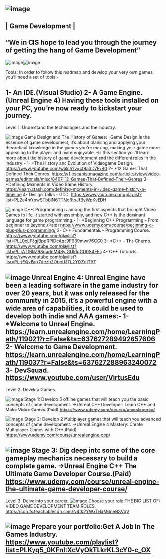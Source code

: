 ![image](https://user-images.githubusercontent.com/55784906/127044306-aaac9d5e-e618-4a16-b46c-290b2ed330b0.png)
 ------------------
| Game Development |
 ------------------
“We in CIS hope to lead you through the journey of getting the hang of Game Development”
----------------------------------------------------------------------------------------
![image](https://user-images.githubusercontent.com/55784906/127044901-ea6405b1-fbab-49ed-90db-67f99f9cc5f0.png)![image](https://user-images.githubusercontent.com/55784906/127044984-97e1d8a7-5730-4599-a85b-31ce5cca2a1d.png)

Tools:
In order to follow this roadmap and develop your very own games, you’ll need a set of tools:-

1- An IDE.(Visual Studio)
2- A Game Engine.(Unreal Engine 4)
Having these tools installed on your PC, you’re now ready to kickstart your journey.
----------------------------------------------------------------------------------------
Level 1: Understand the technologies and the industry.

![image](https://user-images.githubusercontent.com/55784906/127045188-301da263-e71e-418d-992c-64d2413cd4d1.png)
  Game Design and The History of Games:
    -Game Design is the essence of game development, it’s about planning and applying your theoretical knowledge in the games you’re making, making your game more appealing to        the player and more enjoyable.
    -In this section you’ll learn more about the history of game development and the different roles in the industry:-
      1- *The History and Evolution of Videogame Design.
        https://www.youtube.com/watch?v=ct8a3D7FvB0
      2- *12 Games That Defined Their Genres.
        https://v1.escapistmagazine.com/articles/view/video-games/editorials/misc/8407-12-Games-That-Defined-Their-Genres
      3- *Defining Moments in Video Game History.
        https://learn.stash.com/defining-moments-in-video-game-history-a-timeline
      4- Design Talks - GDC.
        https://www.youtube.com/playlist?list=PL2e4mYbwSTbbjN6TTMo6toJfByWpKvEDH

![image](https://user-images.githubusercontent.com/55784906/127045471-ac50a844-0fdb-4f88-8fd1-51375e31ed41.png)
  C++: 
    Programming is among the first aspects that brought Video Games to life, it started with assembly, and now C++ is the dominant language for game programming:-
      1- *Beginning C++ Programming - From Beginner to Beyond.(Paid)
        https://www.udemy.com/course/beginning-c-plus-plus-programming/
      2- C++ Fundamentals - Programming Course.
        https://www.youtube.com/playlist?list=PLL0cLF8gjBpqRPlDcAqc9F939mwr76CG0
      3- *C++ - The Cherno.
        https://www.youtube.com/playlist?list=PLlrATfBNZ98dudnM48yfGUldqGD0S4FFb
      4- C++ Tutorials.
        https://www.youtube.com/playlist?list=PLrjEQvEart7dezh2ObeI1S7L2YDZdIT9T

![image](https://user-images.githubusercontent.com/55784906/127046015-fbd613b5-15a0-43e8-93a5-cc37ddef27d9.png)
  Unreal Engine 4:
    Unreal Engine have been a leading software in the game industry for over 20 years, but it was only released for the community in 2015, it’s a powerful engine with a wide         area of capabilities, it could be used to develop both indie and AAA games:-
      1- *Welcome to Unreal Engine.
        https://learn.unrealengine.com/home/LearningPath/119021?r=False&ts=637627289492657606
      2- Welcome to Game Development.
        https://learn.unrealengine.com/home/LearningPath/119037?r=False&ts=637627288963240072
      3- DevSquad.
        https://www.youtube.com/user/VirtusEdu
--------------------------------------------------------------------------------------
Level 2: Develop Games.

![image](https://user-images.githubusercontent.com/55784906/127046699-6a4bc78f-f156-41b0-8be3-2ff920776042.png)
  Stage 1:
    Develop 5 offline games that will teach you the basic concepts of game development.
      ->Unreal C++ Developer: Learn C++ and Make Video Games.(Paid)
          https://www.udemy.com/course/unrealcourse/

![image](https://user-images.githubusercontent.com/55784906/127046730-5acbdacd-2c87-4a83-ac26-402a91b14970.png)
  Stage 2:
    Develop 2 Multiplayer games that will teach you advanced concepts of  game development.
      ->Unreal Engine 4 Mastery: Create Multiplayer Games with C++.(Paid)
          https://www.udemy.com/course/unrealengine-cpp/

![image](https://user-images.githubusercontent.com/55784906/127046789-618289df-c1ce-4186-beee-21ac8ec696ba.png)
  Stage 3:
    Dig deep into some of the core gameplay mechanics necessary to build a complete game.
      ->Unreal Engine C++ The Ultimate Game Developer Course.(Paid)
          https://www.udemy.com/course/unreal-engine-the-ultimate-game-developer-course/
--------------------------------------------------------------------------------------
  Level 3: Delve into your career.
![image](https://user-images.githubusercontent.com/55784906/127047221-9e16b9a7-79c3-404c-bad3-ad405a4446dc.png)
    Choose your role:THE BIG LIST OF: VIDEO GAME DEVELOPMENT TEAM ROLES.
        https://cdn.fs.teachablecdn.com/N4tk2YWxTHaM6neBSVqV
    
![image](https://user-images.githubusercontent.com/55784906/127047234-0e8bde84-d881-4ab4-90da-684680f8e3ac.png)
    Prepare your portfolio:Get A Job In The Games Industry.
        https://www.youtube.com/playlist?list=PLKyq5_0KFnItXcVyOkTLkrKL3cY0-c_OX
-------------------------------------------------------------------------------------------------------------------------------------------------------------------
